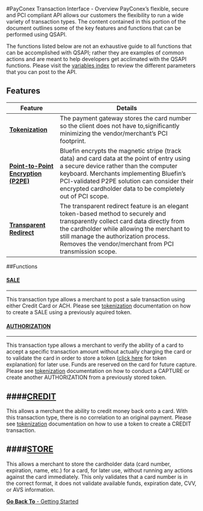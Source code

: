 #PayConex Transaction Interface - Overview
PayConex’s flexible, secure and PCI compliant API allows our customers the flexibility to run a wide variety of transaction types. The content contained in this portion of the document outlines some of the key features and functions that can be performed using QSAPI. 

The functions listed below are not an exhaustive guide to all functions that can be accomplished with QSAPI; rather they are examples of common actions and are meant to help developers get acclimated with the QSAPI functions. Please visit the [variables index]() to review the different parameters that you can post to the API.

## Features

Feature| Details
------------- | -------------
[**Tokenization**]() | The payment gateway stores the card number so the client does not have to,significantly minimizing the vendor/merchant’s PCI footprint.
[**Point-to-Point Encryption (P2PE)**]()  | Bluefin encrypts the magnetic stripe (track data) and card data at the point of entry using a secure device rather than the computer keyboard. Merchants implementing Bluefin’s PCI-validated P2PE solution can consider their encrypted cardholder data to be completely out of PCI scope.
[**Transparent Redirect**]() | The transparent redirect feature is an elegant token-based method to securely and transparently collect card data directly from the cardholder while allowing the merchant to still manage the authorization process. Removes the vendor/merchant from PCI transmission scope.


##Functions

#### [SALE](SALE)
-----
This transaction type allows a merchant to post a sale transaction using either Credit Card or ACH. Please see [tokenization](TOKENIZATION) documentation on how to create a SALE using a previously aquired token. 

#### [AUTHORIZATION](AUTHORIZATION)
-----
This transaction type allows a merchant to verify the ability of a card to accept a specific transaction amount without actually charging the card or to validate the card in order to store a token ([click here]() for token explanation) for later use. Funds are reserved on the card for future capture. Please see [tokenization](TOKENIZATION) documentation on how to conduct a CAPTURE or create another AUTHORIZATION from a previously stored token.

####[CREDIT](CREDIT)
-----
This allows a merchant the ability to credit money back onto a card. With this transaction type, there is no correlation to an original payment. Please see [tokenization](TOKENIZATION) documentation on how to use a token to create a CREDIT transaction. 

####[STORE](STORE)
-----
This allows a merchant to store the cardholder data (card number, expiration, name, etc.) for a card, for later use, without running any actions against the card immediately. This only validates that a card number is in the correct format, it does not validate available funds, expiration date, CVV, or AVS information.

[**Go Back To** - Getting Started](/getting-started.md)
